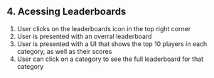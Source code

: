 ## 4. Acessing Leaderboards
1. User clicks on the leaderboards icon in the top right corner
2. User is presented with an overral leaderboard
2. User is presented with a UI that shows the top 10 players in each category, as well as their scores
3. User can click on a category to see the full leaderboard for that category
